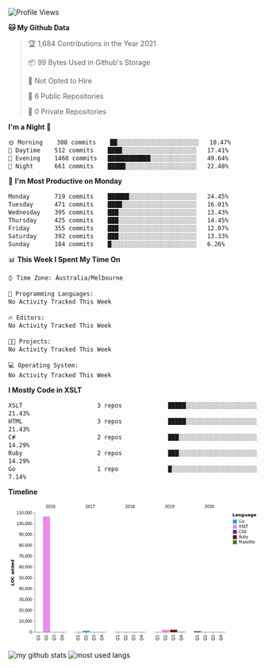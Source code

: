 <!--START_SECTION:waka-->
![Profile Views](http://img.shields.io/badge/Profile%20Views-1-blue)

**🐱 My Github Data** 

> 🏆 1,684 Contributions in the Year 2021
 > 
> 📦 99 Bytes Used in Github's Storage 
 > 
> 🚫 Not Opted to Hire
 > 
> 📜 6 Public Repositories 
 > 
> 🔑 0 Private Repositories  
 > 
**I'm a Night 🦉** 

```text
🌞 Morning    308 commits    ██░░░░░░░░░░░░░░░░░░░░░░░   10.47% 
🌆 Daytime    512 commits    ████░░░░░░░░░░░░░░░░░░░░░   17.41% 
🌃 Evening    1460 commits   ████████████░░░░░░░░░░░░░   49.64% 
🌙 Night      661 commits    █████░░░░░░░░░░░░░░░░░░░░   22.48%

```
📅 **I'm Most Productive on Monday** 

```text
Monday       719 commits    ██████░░░░░░░░░░░░░░░░░░░   24.45% 
Tuesday      471 commits    ████░░░░░░░░░░░░░░░░░░░░░   16.01% 
Wednesday    395 commits    ███░░░░░░░░░░░░░░░░░░░░░░   13.43% 
Thursday     425 commits    ███░░░░░░░░░░░░░░░░░░░░░░   14.45% 
Friday       355 commits    ███░░░░░░░░░░░░░░░░░░░░░░   12.07% 
Saturday     392 commits    ███░░░░░░░░░░░░░░░░░░░░░░   13.33% 
Sunday       184 commits    █░░░░░░░░░░░░░░░░░░░░░░░░   6.26%

```


📊 **This Week I Spent My Time On** 

```text
⌚︎ Time Zone: Australia/Melbourne

💬 Programming Languages: 
No Activity Tracked This Week

🔥 Editors: 
No Activity Tracked This Week

🐱‍💻 Projects: 
No Activity Tracked This Week

💻 Operating System: 
No Activity Tracked This Week

```

**I Mostly Code in XSLT** 

```text
XSLT                     3 repos             █████░░░░░░░░░░░░░░░░░░░░   21.43% 
HTML                     3 repos             █████░░░░░░░░░░░░░░░░░░░░   21.43% 
C#                       2 repos             ███░░░░░░░░░░░░░░░░░░░░░░   14.29% 
Ruby                     2 repos             ███░░░░░░░░░░░░░░░░░░░░░░   14.29% 
Go                       1 repo              █░░░░░░░░░░░░░░░░░░░░░░░░   7.14%

```


**Timeline**

![Chart not found](https://raw.githubusercontent.com/opoudjis/opoudjis/main/charts/bar_graph.png) 


<!--END_SECTION:waka-->


![my github stats](https://github-readme-stats.vercel.app/api?username=opoudjis&show_icons=true&theme=tokyonight&line_height=27)
![most used langs](https://github-readme-stats.vercel.app/api/top-langs/?username=opoudjis&hide=css,html&theme=tokyonight)

<!--
**opoudjis/opoudjis** is a ✨ _special_ ✨ repository because its `README.md` (this file) appears on your GitHub profile.

Here are some ideas to get you started:

- 🔭 I’m currently working on ...
- 🌱 I’m currently learning ...
- 👯 I’m looking to collaborate on ...
- 🤔 I’m looking for help with ...
- 💬 Ask me about ...
- 📫 How to reach me: ...
- 😄 Pronouns: ...
- ⚡ Fun fact: ...
-->
